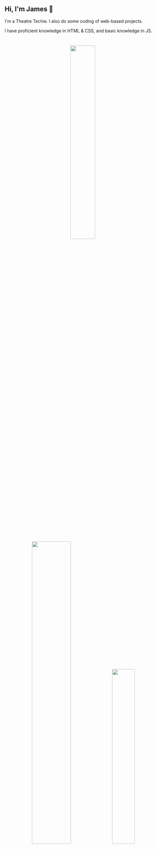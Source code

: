 ## Hi, I'm James 👋
I'm a Theatre Techie. I also do some coding of web-based projects.

I have proficient knowledge in HTML & CSS, and basic knowledge in JS.

#
<a href="#"><p align="center"><img width="40%" scrolling="no" src="https://lanyard.cnrad.dev/api/599366400133300244?borderRadius=15px&idleMessage=Doing%20Theatre...&hideStatus=true" frameborder="0"></img></p></a>
#
<a href="#"><p align="center"><img width="50%" scrolling="no" src="https://github-readme-stats.vercel.app/api?username=jbenedi&show_icons=true&hide=prs,contribs&theme=dark&include_all_commits=true&border_radius=10" frameborder="0"></img></a>⠀<a href="#"><img width="38%" scrolling="no" src="https://github-readme-stats.vercel.app/api/top-langs/?username=jbenedi&theme=dark&layout=compact&border_radius=10" frameborder="0"></img></p></a>
